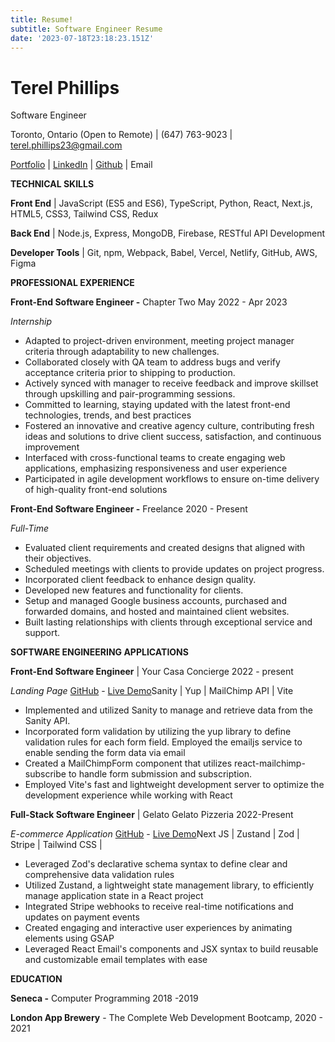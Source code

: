 ```yaml
---
title: Resume!
subtitle: Software Engineer Resume
date: '2023-07-18T23:18:23.151Z'
---
```

# **Terel Phillips**

Software Engineer

Toronto, Ontario (Open to Remote) | (647) 763-9023 | terel.phillips23@gmail.com

[Portfolio](https://www.terel-phillips.ca/) | [LinkedIn](https://www.linkedin.com/in/terel-phillips-9a8038222/) | [Github](https://github.com/TrendiStack) | Email

**TECHNICAL SKILLS**

**Front End** | JavaScript (ES5 and ES6), TypeScript, Python, React, Next.js, HTML5, CSS3, Tailwind CSS, Redux

**Back End** | Node.js, Express, MongoDB, Firebase, RESTful API Development

**Developer Tools** | Git, npm, Webpack, Babel, Vercel, Netlify, GitHub, AWS, Figma

**PROFESSIONAL EXPERIENCE**

**Front-End Software Engineer -** Chapter Two May 2022 - Apr 2023

_Internship_

- Adapted to project-driven environment, meeting project manager criteria through adaptability to new challenges.
- Collaborated closely with QA team to address bugs and verify acceptance criteria prior to shipping to production.
- Actively synced with manager to receive feedback and improve skillset through upskilling and pair-programming sessions.
- Committed to learning, staying updated with the latest front-end technologies, trends, and best practices
- Fostered an innovative and creative agency culture, contributing fresh ideas and solutions to drive client success, satisfaction, and continuous improvement
- Interfaced with cross-functional teams to create engaging web applications, emphasizing responsiveness and user experience
- Participated in agile development workflows to ensure on-time delivery of high-quality front-end solutions

**Front-End Software Engineer -** Freelance 2020 - Present

_Full-Time_

- Evaluated client requirements and created designs that aligned with their objectives.
- Scheduled meetings with clients to provide updates on project progress.
- Incorporated client feedback to enhance design quality.
- Developed new features and functionality for clients.
- Setup and managed Google business accounts, purchased and forwarded domains, and hosted and maintained client websites.
- Built lasting relationships with clients through exceptional service and support.

**SOFTWARE ENGINEERING APPLICATIONS**

**Front-End Software Engineer** | Your Casa Concierge 2022 - present

_Landing Page_ [GitHub](https://github.com/UziStacks/yourcasaconcierge) - [Live Demo](https://www.yourcasaconcierge.com/)Sanity | Yup | MailChimp API | Vite

- Implemented and utilized Sanity to manage and retrieve data from the Sanity API.
- Incorporated form validation by utilizing the yup library to define validation rules for each form field. Employed the emailjs service to enable sending the form data via email
- Created a MailChimpForm component that utilizes react-mailchimp-subscribe to handle form submission and subscription.
- Employed Vite's fast and lightweight development server to optimize the development experience while working with React

**Full-Stack Software Engineer** | Gelato Gelato Pizzeria 2022-Present

_E-commerce Application_ [GitHub](https://github.com/TrendiStack/ggp-next13) - [Live Demo](https://www.gelatogelato.ca/)Next JS | Zustand | Zod | Stripe | Tailwind CSS |

- Leveraged Zod's declarative schema syntax to define clear and comprehensive data validation rules
- Utilized Zustand, a lightweight state management library, to efficiently manage application state in a React project
- Integrated Stripe webhooks to receive real-time notifications and updates on payment events
- Created engaging and interactive user experiences by animating elements using GSAP
- Leveraged React Email's components and JSX syntax to build reusable and customizable email templates with ease

**EDUCATION**

**Seneca -** Computer Programming 2018 -2019

**London App Brewery** - The Complete Web Development Bootcamp, 2020 - 2021
    
